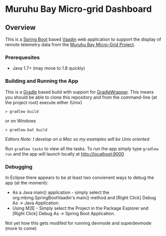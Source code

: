 # Muruhu Bay Micro-grid Dashboard

## Overview

This is a [Spring Boot](http://projects.spring.io/spring-boot/) based  [Vaadin](https://vaadin.com/home) web application to support the display of remote telemetry data from the [Muruhu Bay Micro-Grid Project](https://www.facebook.com/MuhuruBayCommunityMicrogrid).

### Prerequesites

 * Java 1.7+ (may move to 1.8 quickly)
 
### Building and Running the App
This is a [Gradle](http://www.gradle.org) based build with support for [GradleWrapper](http://www.gradle.org/docs/current/userguide/gradle_wrapper.html). This means you should be able to clone this repository and from the command-line (at the project root) execute either (Unix)

	> gradlew build
or on Windows

	> gradlew.bat build
	
*Editors Note: I develop on a Mac so my examples will be Unix oriented*

Run `gradlew tasks` to view all the tasks.  To run the app simply type `gradlew run` and the app will launch locally at <http://localhost:9000>  

### Debugging
In Eclipse there appears to be at least two convienent ways to debug the app (at the moment):

* As a Java main() application - simply select the org.mbmg.SpringBootVaadin's main() method and [Right Click] Debug As -> Java Application.
* Using M2E - Simply select the Project in the Package Explorer and [Right Click] Debug As -> Spring Boot Application.

Not yet how this gets modifed for running devmode and superdevmode (more to come)
